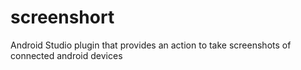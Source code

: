 # screenshort
Android Studio plugin that provides an action to take screenshots of connected android devices
